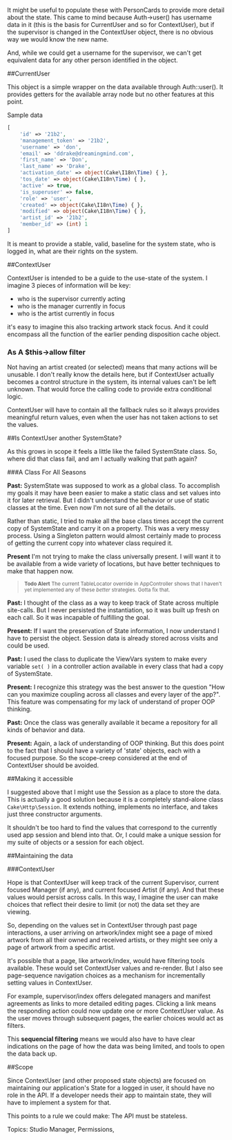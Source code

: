 It might be useful to populate these with PersonCards to provide more detail about the state. This came to mind
because Auth->user() has username data in it (this is the basis for CurrentUser and so for ContextUser), but if
the supervisor is changed in the ContextUser object, there is no obvious way we would know the new name.

And, while we could get a username for the supervisor, we can't get equivalent data for any other person
identified in the object.

##CurrentUser

This object is a simple wrapper on the data available through Auth::user(). It provides getters for the
available array node but no other features at this point.

Sample data
```php
[
	'id' => '21b2',
	'management_token' => '21b2',
	'username' => 'don',
 	'email' => 'ddrake@dreamingmind.com',
	'first_name' => 'Don',
	'last_name' => 'Drake',
	'activation_date' => object(Cake\I18n\Time) { },
	'tos_date' => object(Cake\I18n\Time) { },
	'active' => true,
	'is_superuser' => false,
	'role' => 'user',
	'created' => object(Cake\I18n\Time) { },
	'modified' => object(Cake\I18n\Time) { },
	'artist_id' => '21b2',
	'member_id' => (int) 1
]
```

It is meant to provide a stable, valid, baseline for the system state, who is logged in, what are their
rights on the system.

##ContextUser

ContextUser is intended to be a guide to the use-state of the system. I imagine 3 pieces of information
will be key:

- who is the supervisor currently acting
- who is the manager currently in focus
- who is the artist currently in focus

it's easy to imagine this also tracking artwork stack focus. And it could encompass all the function
of the earlier pending disposition cache object.

### As A $this->allow filter

Not having an artist created (or selected) means that many actions will be unusable. I don't really know
the details here, but if ContextUser actually becomes a control structure in the system, its internal
values can't be left unknown. That would force the calling code to provide extra conditional logic.

ContextUser will have to contain all the fallback rules so it always provides meaningful return values,
even when the user has not taken actions to set the values.

##Is ContextUser another SystemState?

As this grows in scope it feels a little like the failed SystemState class. So, where did that class fail,
and am I actually walking that path again?

###A Class For All Seasons

**Past:** SystemState was supposed to work as a global class. To accomplish my goals it may have been easier
to make a static class and set values into it for later retrieval. But I didn't understand the behavior or use
of static classes at the time. Even now I'm not sure of all the details.

Rather than static, I tried to make all the base class times accept the current copy of SystemState and carry
it on a property. This was a very messy process. Using a Singleton pattern would almost certainly made to
process of getting the current copy into whatever class required it.

**Present** I'm not trying to make the class universally present. I will want it to be available from a wide
variety of locations, but have better techniques to make that happen now.

><small>**Todo Alert**
>The current TableLocator override in AppController shows that I haven't yet implemented any of these
>*better* strategies. Gotta fix that.</small>

**Past:** I thought of the class as a way to keep track of State across multiple site-calls. But I never
persisted the instantiation, so it was built up fresh on each call. So it was incapable of fulfilling the goal.

**Present:** If I want the preservation of State information, I now understand I have to persist the object.
Session data is already stored across visits and could be used.

**Past:** I used the class to duplicate the ViewVars system to make every variable `set( )` in a controller
action available in every class that had a copy of SystemState.

**Present:** I recognize this strategy was the best answer to the question "How can you maximize coupling
across all classes and every layer of the app?". This feature was compensating for my lack of understand
of proper OOP thinking.

**Past:** Once the class was generally available it became a repository for all kinds of behavior and data.

**Present:** Again, a lack of understanding of OOP thinking. But this does point to the fact that I should
have a variety of 'state' objects, each with a focused purpose. So the scope-creep considered at the
end of ContextUser should be avoided.

##Making it accessible

I suggested above that I might use the Session as a place to store the data. This is actually a good
solution because it is a completely stand-alone class `Cake\Http\Session`. It extends nothing, implements
no interface, and takes just three constructor arguments.

It shouldn't be too hard to find the values that correspond to the currently used app session and blend
into that. Or, I could make a unique session for my suite of objects or a session for each object.

##Maintaining the data

###ContextUser

Hope is that ContextUser will keep track of the current Supervisor, current focused Manager (if any),
and current focused Artist (if any). And that these values would persist across calls. In this way, I
imagine the user can make choices that reflect their desire to limit (or not) the data set they are viewing.

So, depending on the values set in ContextUser through past page interactions, a user arriving on
artwork/index might see a page of mixed artwork from all their owned and received artists, or they
might see only a page of artwork from a specific artist.

It's possible that a page, like artwork/index, would have filtering tools available. These would set
ContextUser values and re-render. But I also see page-sequence navigation choices as a mechanism for
incrementally setting values in ContextUser.

For example, supervisor/index offers delegated managers and manifest agreements as links to more
detailed editing pages. Clicking a link means the responding action could now update one or more
ContextUser value. As the user moves through subsequent pages, the earlier choices would act as filters.

This **sequencial filtering** means we would also have to have clear indications on the page of how
the data was being limited, and tools to open the data back up.

##Scope

Since ContextUser (and other proposed state objects) are focused on maintaining our application's
State for a logged in user, it should have no role in the API. If a developer needs their app to 
maintain state, they will have to implement a system for that.

This points to a rule we could make: The API must be stateless.

Topics: Studio Manager, Permissions,
